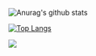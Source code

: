 ![Anurag's github stats](https://github-readme-stats.vercel.app/api?username=norgor&theme=radical&show_icons=true&count_private=true)

[![Top Langs](https://github-readme-stats.vercel.app/api/top-langs/?username=norgor&theme=radical&layout=compact&card_width=445)](https://github.com/anuraghazra/github-readme-stats)

![](https://komarev.com/ghpvc/?username=norgor&color=d83a7c)
